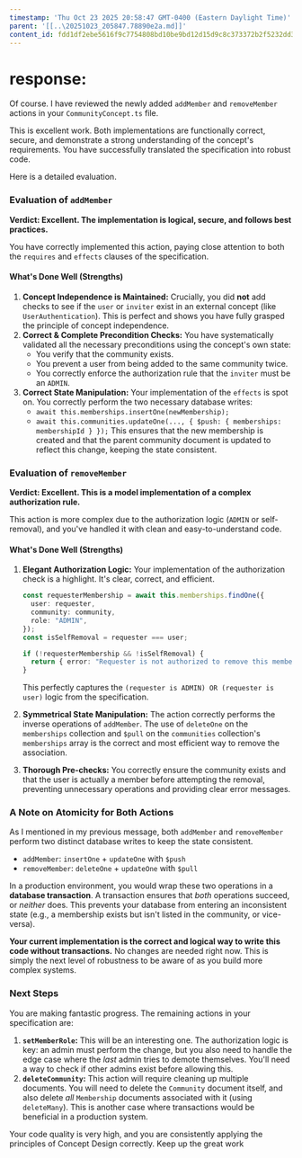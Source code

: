 ```yaml
---
timestamp: 'Thu Oct 23 2025 20:58:47 GMT-0400 (Eastern Daylight Time)'
parent: '[[..\20251023_205847.78890e2a.md]]'
content_id: fdd1df2ebe5616f9c7754808bd10be9bd12d15d9c8c373372b2f5232dd3279d0
---
```


# response:

Of course. I have reviewed the newly added `addMember` and `removeMember` actions in your `CommunityConcept.ts` file.

This is excellent work. Both implementations are functionally correct, secure, and demonstrate a strong understanding of the concept's requirements. You have successfully translated the specification into robust code.

Here is a detailed evaluation.

### Evaluation of `addMember`

**Verdict: Excellent. The implementation is logical, secure, and follows best practices.**

You have correctly implemented this action, paying close attention to both the `requires` and `effects` clauses of the specification.

#### What's Done Well (Strengths)

1. **Concept Independence is Maintained:** Crucially, you did **not** add checks to see if the `user` or `inviter` exist in an external concept (like `UserAuthentication`). This is perfect and shows you have fully grasped the principle of concept independence.
2. **Correct & Complete Precondition Checks:** You have systematically validated all the necessary preconditions using the concept's own state:
   * You verify that the community exists.
   * You prevent a user from being added to the same community twice.
   * You correctly enforce the authorization rule that the `inviter` must be an `ADMIN`.
3. **Correct State Manipulation:** Your implementation of the `effects` is spot on. You correctly perform the two necessary database writes:
   * `await this.memberships.insertOne(newMembership);`
   * `await this.communities.updateOne(..., { $push: { memberships: membershipId } });`
     This ensures that the new membership is created and that the parent community document is updated to reflect this change, keeping the state consistent.

### Evaluation of `removeMember`

**Verdict: Excellent. This is a model implementation of a complex authorization rule.**

This action is more complex due to the authorization logic (`ADMIN` or self-removal), and you've handled it with clean and easy-to-understand code.

#### What's Done Well (Strengths)

1. **Elegant Authorization Logic:** Your implementation of the authorization check is a highlight. It's clear, correct, and efficient.
   ```typescript
   const requesterMembership = await this.memberships.findOne({
     user: requester,
     community: community,
     role: "ADMIN",
   });
   const isSelfRemoval = requester === user;

   if (!requesterMembership && !isSelfRemoval) {
     return { error: "Requester is not authorized to remove this member." };
   }
   ```
   This perfectly captures the `(requester is ADMIN) OR (requester is user)` logic from the specification.

2. **Symmetrical State Manipulation:** The action correctly performs the inverse operations of `addMember`. The use of `deleteOne` on the `memberships` collection and `$pull` on the `communities` collection's `memberships` array is the correct and most efficient way to remove the association.

3. **Thorough Pre-checks:** You correctly ensure the community exists and that the user is actually a member before attempting the removal, preventing unnecessary operations and providing clear error messages.

### A Note on Atomicity for Both Actions

As I mentioned in my previous message, both `addMember` and `removeMember` perform two distinct database writes to keep the state consistent.

* `addMember`: `insertOne` + `updateOne` with `$push`
* `removeMember`: `deleteOne` + `updateOne` with `$pull`

In a production environment, you would wrap these two operations in a **database transaction**. A transaction ensures that *both* operations succeed, or *neither* does. This prevents your database from entering an inconsistent state (e.g., a membership exists but isn't listed in the community, or vice-versa).

**Your current implementation is the correct and logical way to write this code without transactions.** No changes are needed right now. This is simply the next level of robustness to be aware of as you build more complex systems.

### Next Steps

You are making fantastic progress. The remaining actions in your specification are:

1. **`setMemberRole`:** This will be an interesting one. The authorization logic is key: an admin must perform the change, but you also need to handle the edge case where the *last* admin tries to demote themselves. You'll need a way to check if other admins exist before allowing this.
2. **`deleteCommunity`:** This action will require cleaning up multiple documents. You will need to delete the `Community` document itself, and also delete *all* `Membership` documents associated with it (using `deleteMany`). This is another case where transactions would be beneficial in a production system.

Your code quality is very high, and you are consistently applying the principles of Concept Design correctly. Keep up the great work
